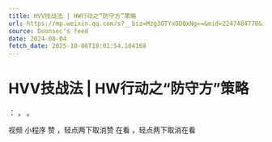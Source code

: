 ```yaml
---
title: HVV技战法 | HW行动之“防守方”策略
url: https://mp.weixin.qq.com/s?__biz=Mzg3OTYxODQxNg==&mid=2247484778&idx=1&sn=c4079810d0bcee1b8a044494ab782e0a
source: Doonsec's feed
date: 2024-08-04
fetch_date: 2025-10-06T18:01:54.104168
---
```


# HVV技战法 | HW行动之“防守方”策略

：
，
。

视频
小程序
赞
，轻点两下取消赞
在看
，轻点两下取消在看